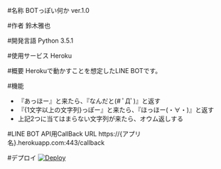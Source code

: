#名称
BOTっぽい何か ver.1.0

#作者
鈴木雅也

#開発言語
Python 3.5.1

#使用サービス
Heroku

#概要
Herokuで動かすことを想定したLINE BOTです。

#機能
* 『あっほー』と来たら、『なんだと(# ﾟДﾟ)』と返す
* 『{1文字以上の文字列}っぽー』と来たら、『ほっほー(・∀・)』と返す
* 上記2つに当てはまらない文字列が来たら、オウム返しする

#LINE BOT API用CallBack URL
https://{アプリ名}.herokuapp.com:443/callback

#デプロイ
[![Deploy](https://www.herokucdn.com/deploy/button.png)](https://heroku.com/deploy)
